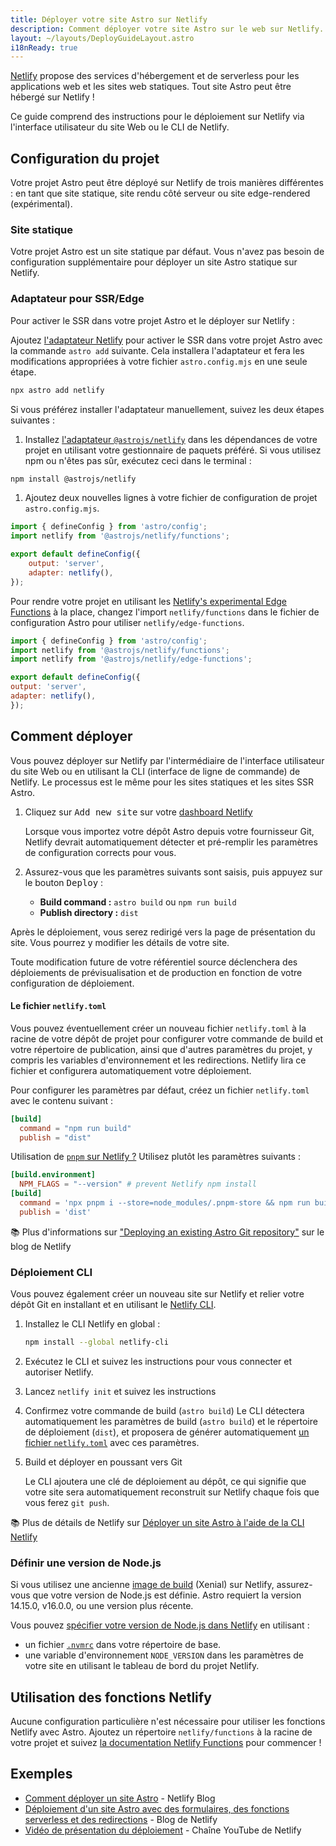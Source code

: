 ```yaml
---
title: Déployer votre site Astro sur Netlify
description: Comment déployer votre site Astro sur le web sur Netlify.
layout: ~/layouts/DeployGuideLayout.astro
i18nReady: true
---
```

[Netlify](https://netlify.com) propose des services d'hébergement et de serverless pour les applications web et les sites web statiques. Tout site Astro peut être hébergé sur Netlify ! 

Ce guide comprend des instructions pour le déploiement sur Netlify via l'interface utilisateur du site Web ou le CLI de Netlify.

## Configuration du projet

Votre projet Astro peut être déployé sur Netlify de trois manières différentes : en tant que site statique, site rendu côté serveur ou site edge-rendered (expérimental).

### Site statique

Votre projet Astro est un site statique par défaut. Vous n'avez pas besoin de configuration supplémentaire pour déployer un site Astro statique sur Netlify.

### Adaptateur pour SSR/Edge

Pour activer le SSR dans votre projet Astro et le déployer sur Netlify :

Ajoutez [l'adaptateur Netlify](/fr/guides/integrations-guide/netlify/) pour activer le SSR dans votre projet Astro avec la commande `astro add` suivante. Cela installera l'adaptateur et fera les modifications appropriées à votre fichier `astro.config.mjs` en une seule étape.

```bash
npx astro add netlify
```

Si vous préférez installer l'adaptateur manuellement, suivez les deux étapes suivantes :

1. Installez [l'adaptateur `@astrojs/netlify`](https://github.com/withastro/astro/tree/main/packages/integrations/netlify) dans les dépendances de votre projet en utilisant votre gestionnaire de paquets préféré. Si vous utilisez npm ou n'êtes pas sûr, exécutez ceci dans le terminal :

```bash
npm install @astrojs/netlify
```

1. Ajoutez deux nouvelles lignes à votre fichier de configuration de projet `astro.config.mjs`.

```js title="astro.config.mjs" ins={2, 5-6}
import { defineConfig } from 'astro/config';
import netlify from '@astrojs/netlify/functions';

export default defineConfig({
    output: 'server',
    adapter: netlify(),
});
```

Pour rendre votre projet en utilisant les [Netlify's experimental Edge Functions](https://docs.netlify.com/netlify-labs/experimental-features/edge-functions/#app) à la place, changez l'import `netlify/functions` dans le fichier de configuration Astro pour utiliser `netlify/edge-functions`.

```js title="astro.config.mjs" ins={3} del={2}
import { defineConfig } from 'astro/config';
import netlify from '@astrojs/netlify/functions';
import netlify from '@astrojs/netlify/edge-functions';

export default defineConfig({
output: 'server',
adapter: netlify(),
});
```

## Comment déployer

Vous pouvez déployer sur Netlify par l'intermédiaire de l'interface utilisateur du site Web ou en utilisant la CLI (interface de ligne de commande) de Netlify. Le processus est le même pour les sites statiques et les sites SSR Astro.

1. Cliquez sur <kbd>Add new site</kbd> sur votre [dashboard Netlify](https://app.netlify.com/)
   
   Lorsque vous importez votre dépôt Astro depuis votre fournisseur Git, Netlify devrait automatiquement détecter et pré-remplir les paramètres de configuration corrects pour vous.

2. Assurez-vous que les paramètres suivants sont saisis, puis appuyez sur le bouton <kbd>Deploy</kbd> :

    - **Build command :** `astro build` ou `npm run build`
    - **Publish directory :** `dist`

 Après le déploiement, vous serez redirigé vers la page de présentation du site. Vous pourrez y modifier les détails de votre site.

 Toute modification future de votre référentiel source déclenchera des déploiements de prévisualisation et de production en fonction de votre configuration de déploiement.

 #### Le fichier `netlify.toml`

 Vous pouvez éventuellement créer un nouveau fichier `netlify.toml` à la racine de votre dépôt de projet pour configurer votre commande de build et votre répertoire de publication, ainsi que d'autres paramètres du projet, y compris les variables d'environnement et les redirections. Netlify lira ce fichier et configurera automatiquement votre déploiement.

 Pour configurer les paramètres par défaut, créez un fichier `netlify.toml` avec le contenu suivant :
    
```toml
[build]
  command = "npm run build"
  publish = "dist"
```

Utilisation de [`pnpm` sur Netlify ?](https://answers.netlify.com/t/using-pnpm-and-pnpm-workspaces/2759) Utilisez plutôt les paramètres suivants :

```toml
[build.environment]
  NPM_FLAGS = "--version" # prevent Netlify npm install
[build]
  command = 'npx pnpm i --store=node_modules/.pnpm-store && npm run build'
  publish = 'dist'
```

📚 Plus d'informations sur ["Deploying an existing Astro Git repository"](https://www.netlify.com/blog/how-to-deploy-astro/#deploy-an-existing-git-repository-to-netlify) sur le blog de Netlify

### Déploiement CLI

Vous pouvez également créer un nouveau site sur Netlify et relier votre dépôt Git en installant et en utilisant le [Netlify CLI](https://cli.netlify.com/).

1. Installez le CLI Netlify en global : 
   
    ```bash
    npm install --global netlify-cli
    ```
2. Exécutez le CLI et suivez les instructions pour vous connecter et autoriser Netlify.
3. Lancez `netlify init` et suivez les instructions
4. Confirmez votre commande de build (`astro build`)
    Le CLI détectera automatiquement les paramètres de build (`astro build`) et le répertoire de déploiement (`dist`), et proposera de générer automatiquement [un fichier `netlify.toml`](#netlifytoml-file) avec ces paramètres. 
5. Build et déployer en poussant vers Git
   
   Le CLI ajoutera une clé de déploiement au dépôt, ce qui signifie que votre site sera automatiquement reconstruit sur Netlify chaque fois que vous ferez `git push`.

📚 Plus de détails de Netlify sur [Déployer un site Astro à l'aide de la CLI Netlify](https://www.netlify.com/blog/how-to-deploy-astro/#link-your-astro-project-and-deploy-using-the-netlify-cli)

### Définir une version de Node.js

Si vous utilisez une ancienne [image de build](https://docs.netlify.com/configure-builds/get-started/#build-image-selection) (Xenial) sur Netlify, assurez-vous que votre version de Node.js est définie. Astro requiert la version 14.15.0, v16.0.0, ou une version plus récente.

Vous pouvez [spécifier votre version de Node.js dans Netlify](https://docs.netlify.com/configure-builds/manage-dependencies/#node-js-and-javascript) en utilisant :
- un fichier [`.nvmrc`](https://github.com/nvm-sh/nvm#nvmrc) dans votre répertoire de base.
- une variable d'environnement `NODE_VERSION` dans les paramètres de votre site en utilisant le tableau de bord du projet Netlify.

## Utilisation des fonctions Netlify

Aucune configuration particulière n'est nécessaire pour utiliser les fonctions Netlify avec Astro. Ajoutez un répertoire `netlify/functions` à la racine de votre projet et suivez [la documentation Netlify Functions](https://docs.netlify.com/functions/overview/) pour commencer !

## Exemples

- [Comment déployer un site Astro](https://www.netlify.com/blog/how-to-deploy-astro/) - Netlify Blog
- [Déploiement d'un site Astro avec des formulaires, des fonctions serverless et des redirections](https://www.netlify.com/blog/deploy-an-astro-site-with-forms-serverless-functions-and-redirects/) - Blog de Netlify
- [Vidéo de présentation du déploiement](https://youtu.be/GrSLYq6ZTes) - Chaîne YouTube de Netlify